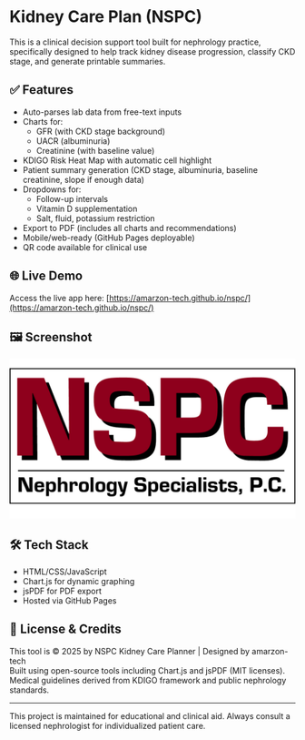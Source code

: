 
# Kidney Care Plan (NSPC)

This is a clinical decision support tool built for nephrology practice, specifically designed to help track kidney disease progression, classify CKD stage, and generate printable summaries.

## ✅ Features
- Auto-parses lab data from free-text inputs
- Charts for:
  - GFR (with CKD stage background)
  - UACR (albuminuria)
  - Creatinine (with baseline value)
- KDIGO Risk Heat Map with automatic cell highlight
- Patient summary generation (CKD stage, albuminuria, baseline creatinine, slope if enough data)
- Dropdowns for:
  - Follow-up intervals
  - Vitamin D supplementation
  - Salt, fluid, potassium restriction
- Export to PDF (includes all charts and recommendations)
- Mobile/web-ready (GitHub Pages deployable)
- QR code available for clinical use

## 🌐 Live Demo
Access the live app here: [https://amarzon-tech.github.io/nspc/](https://amarzon-tech.github.io/nspc/)

## 🖼️ Screenshot
![QR Poster](logo.png)

## 🛠 Tech Stack
- HTML/CSS/JavaScript
- Chart.js for dynamic graphing
- jsPDF for PDF export
- Hosted via GitHub Pages

## 📄 License & Credits
This tool is © 2025 by NSPC Kidney Care Planner | Designed by amarzon-tech  
Built using open-source tools including Chart.js and jsPDF (MIT licenses).  
Medical guidelines derived from KDIGO framework and public nephrology standards.

---

This project is maintained for educational and clinical aid. Always consult a licensed nephrologist for individualized patient care.
